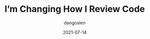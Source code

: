 ---
author: dangoslen
date: 2021-07-14
permalink: false
publisher: thepracticaldev
tags:
  - code-reviews
  - quality
target_url: https://dev.to/dangoslen/i-m-changing-how-i-review-code-328g
title: I’m Changing How I Review Code
---